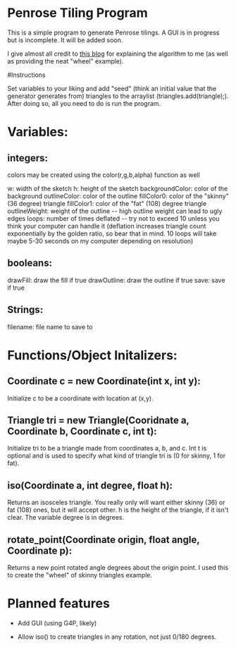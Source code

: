 # Penrose Tiling Program

This is a simple program to generate Penrose tilings. A GUI is in progress but is incomplete. It will be added soon.

I give almost all credit to [this blog](http://preshing.com/20110831/penrose-tiling-explained/) for explaining the algorithm to me (as well as providing the neat "wheel" example).

#Instructions

Set variables to your liking and add "seed" (think an initial value that the generator generates from) triangles to the arraylist (triangles.add(triangle);). After doing so, all you need to do is run the program.

# Variables:

## integers:

colors may be created using the color(r,g,b,alpha) function as well

w: width of the sketch
h: height of the sketch
backgroundColor: color of the background
outlineColor: color of the outline
fillColor0: color of the "skinny" (36 degree) triangle
fillColor1: color of the "fat" (108) degree triangle
outlineWeight: weight of the outline -- high outline weight can lead to ugly edges
loops: number of times deflated -- try not to exceed 10 unless you think your computer can handle it (deflation increases triangle count exponentially by the golden ratio, so bear that in mind. 10 loops will take maybe 5-30 seconds on my computer depending on resolution)

## booleans:

drawFill: draw the fill if true
drawOutline: draw the outline if true
save: save if true

## Strings:

filename: file name to save to

# Functions/Object Initalizers:

## Coordinate c = new Coordinate(int x, int y):

Initialize c to be a coordinate with location at (x,y).

## Triangle tri = new Triangle(Cooridnate a, Coordinate b, Coordinate c, int t):

Initialize tri to be a triangle made from coordinates a, b, and c. Int t is optional and is used to specify what kind of triangle tri is (0 for skinny, 1 for fat).

## iso(Coordinate a, int degree, float h):

Returns an isosceles triangle. You really only will want either skinny (36) or fat (108) ones, but it will accept other. h is the height of the triangle, if it isn't clear. The variable degree is in degrees.

## rotate_point(Coordinate origin, float angle, Coordinate p):

Returns a new point rotated angle degrees about the origin point. I used this to create the "wheel" of skinny triangles example.

# Planned features

* Add GUI (using G4P, likely)

* Allow iso() to create triangles in any rotation, not just 0/180 degrees.
